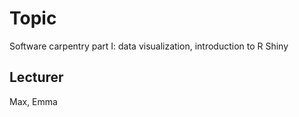 # Topic
Software carpentry part I: data visualization, introduction to R Shiny

## Lecturer
Max, Emma
